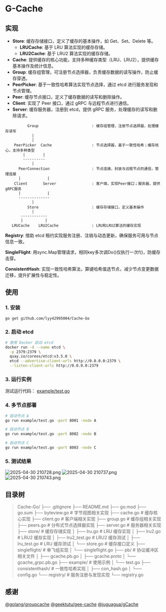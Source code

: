 # G-Cache

## 实现

- **Store**: 缓存存储接口，定义了缓存的基本操作，如 Get、Set、Delete 等。
  - **LRUCache**: 基于 LRU 算法实现的缓存存储。
  - **LRU2Cache**: 基于 LRU2 算法实现的缓存存储。
- **Cache**: 提供缓存的核心功能，支持多种缓存类型（LRU、LRU2），提供缓存基本操作及统计信息。
- **Group**: 缓存组管理，可注册节点选择器，负责缓存数据的读写操作，防止缓存穿透。
- **PeerPicker**: 基于一致性哈希算法实现节点选择，通过 etcd 进行服务发现和节点管理。
- **Peer**: 缓存节点接口，定义了缓存数据的读写和删除操作。
- **Client**: 实现了 Peer 接口，通过 gRPC 与远程节点进行通信。
- **Server**: 缓存服务器，注册到 etcd，提供 gRPC 服务，处理缓存的读写和删除请求。

```
          Group                        : 缓存组管理，注册节点选择器，处理缓存读写
            |
            |
    PeerPicker  Cache                  : 节点选择器，基于一致性哈希；缓存核心，支持多种类型
        |        |
        ----------
            |
      PeerConnection                   : 节点连接，封装与远程节点的通信，管理连接
      |            |
    Client       Server                : 客户端，实现Peer接口；服务器，提供gRPC服务
      |            |
      --------------
            |
          Store                        : 缓存存储接口，定义基本操作
            |
       ------------
       |          |
   LRUCache    LRU2Cache               : LRU和LRU2算法的缓存实现

```
**Registry**: 借助 etcd 租约实现服务注册、注销与动态更新，确保服务可用与节点信息一致。

**SingleFlight**: 用sync.Map管理请求，相同key多次调Do()仅执行一次f()，防缓存击穿。

**ConsistentHash**: 实现一致性哈希算法，算键哈希值选节点，减少节点变更数据迁移，提升扩展性与稳定性。

## 使用

### 1. 安装

```bash
go get github.com/lyy42995004/Cache-Go
```

### 2. 启动 etcd

```bash
# 使用 Docker 启动 etcd
docker run -d --name etcd \
  -p 2379:2379 \
  quay.io/coreos/etcd:v3.5.0 \
  etcd --advertise-client-urls http://0.0.0.0:2379 \
  --listen-client-urls http://0.0.0.0:2379
```

### 3. 运行实例
测试运行代码： [example/test.go](https://github.com/lyy42995004/Cache-Go/blob/master/example/test.go)

### 4. 多节点部署

```bash
# 启动节点 A
go run example/test.go -port 8001 -node A

# 启动节点 B
go run example/test.go -port 8002 -node B

# 启动节点 C
go run example/test.go -port 8003 -node C
```

### 5. 测试结果

![ 2025-04-30 210728.png](https://s2.loli.net/2025/05/01/yQzXSYw8mJjfGdV.png)
![ 2025-04-30 210737.png](https://s2.loli.net/2025/05/01/dM3PRzqvbepHjm4.png)
![ 2025-04-30 210743.png](https://s2.loli.net/2025/05/01/DXkItUJxpB3q8LZ.png)

## 目录树
> Cache-Go/
> ├── .gitignore
> ├── README.md
> ├── go.mod 
> ├── go.sum 
> ├── byteview.go          # 字节视图相关实现
> ├── cache.go             # 缓存核心实现
> ├── client.go            # 客户端相关实现
> ├── group.go             # 缓存组相关实现
> ├── peers.go             # 分布式节点选择器实现
> ├── server.go            # 服务器相关实现
> ├── store/               # 缓存存储实现
> │   ├── lru.go           # LRU 缓存实现
> │   ├── lru2.go          # LRU2 缓存实现
> │   ├── lru2_test.go     # LRU2 缓存测试
> │   ├── lru_test.go      # LRU 缓存测试
> │   └── store.go         # 缓存接口定义
> ├── singleflight/        # 单飞组实现
> │   └── singleflight.go
> ├── pb/                  # 协议缓冲区相关文件
> │   ├── gcache.pb.go
> │   ├── gcache.proto
> │   └── gcache_grpc.pb.go
> ├── example/             # 使用示例
> │   └── test.go
> ├── consistenthash/      # 一致性哈希实现
> │   ├── con_hash.go
> │   └── config.go
> └── registry/            # 服务注册与发现实现
>     └── registry.go

## 感谢

[@golang/groupcache](https://github.com/golang/groupcache) [@geektutu/gee-cache](https://github.com/geektutu/7days-golang/tree/master/gee-cache) [@juguagua/gCache](https://github.com/juguagua/gCache)